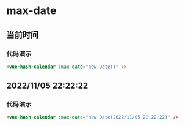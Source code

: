 # max-date

## 当前时间

### 代码演示

```html
<vue-hash-calendar :max-date="new Date()" />
```

## 2022/11/05 22:22:22

### 代码演示

```html
<vue-hash-calendar :max-date="new Date(2022/11/05 22:22:22)" />
```
